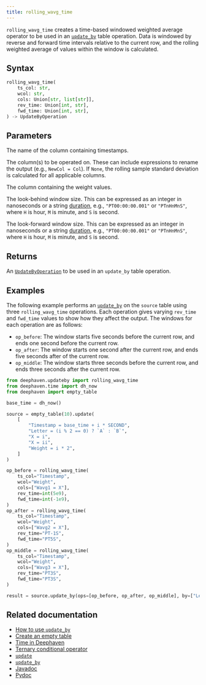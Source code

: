 ```yaml
---
title: rolling_wavg_time
---
```


`rolling_wavg_time` creates a time-based windowed weighted average operator to be used in an [`update_by`](./updateBy.md) table operation. Data is windowed by reverse and forward time intervals relative to the current row, and the rolling weighted average of values within the window is calculated.

## Syntax

```python syntax
rolling_wavg_time(
    ts_col: str,
    wcol: str,
    cols: Union[str, list[str]],
    rev_time: Union[int, str],
    fwd_time: Union[int, str],
) -> UpdateByOperation
```

## Parameters

<ParamTable>
<Param name="ts_col" type="str">

The name of the column containing timestamps.

</Param>

<Param name="cols" type="Union[str, list[str]]">

The column(s) to be operated on. These can include expressions to rename the output (e.g., `NewCol = Col`). If `None`, the rolling sample standard deviation is calculated for all applicable columns.

</Param>
<Param name="wcol" type="str">

The column containing the weight values.

</Param>
<Param name="rev_time" type="Union[int,str]">

The look-behind window size. This can be expressed as an integer in nanoseconds or a string [duration](../../query-language/types/durations.md), e.g., `"PT00:00:00.001"` or `"PTnHnMnS"`, where `H` is hour, `M` is minute, and `S` is second.

</Param>
<Param name="fwd_time" type="Union[int,str]">

The look-forward window size. This can be expressed as an integer in nanoseconds or a string [duration](../../query-language/types/durations.md), e.g., `"PT00:00:00.001"` or `"PTnHnMnS"`, where `H` is hour, `M` is minute, and `S` is second.

</Param>
</ParamTable>

## Returns

An [`UpdateByOperation`](./updateBy.md#parameters) to be used in an `update_by` table operation.

## Examples

The following example performs an [`update_by`](./updateBy.md) on the `source` table using three `rolling_wavg_time` operations. Each operation gives varying `rev_time` and `fwd_time` values to show how they affect the output. The windows for each operation are as follows:

- `op_before`: The window starts five seconds before the current row, and ends one second before the current row.
- `op_after`: The window starts one second after the current row, and ends five seconds after of the current row.
- `op_middle`: The window starts three seconds before the current row, and ends three seconds after the current row.

```python order=source,result
from deephaven.updateby import rolling_wavg_time
from deephaven.time import dh_now
from deephaven import empty_table

base_time = dh_now()

source = empty_table(10).update(
    [
        "Timestamp = base_time + i * SECOND",
        "Letter = (i % 2 == 0) ? `A` : `B`",
        "X = i",
        "X = ii",
        "Weight = i * 2",
    ]
)

op_before = rolling_wavg_time(
    ts_col="Timestamp",
    wcol="Weight",
    cols=["Wavg1 = X"],
    rev_time=int(5e9),
    fwd_time=int(-1e9),
)
op_after = rolling_wavg_time(
    ts_col="Timestamp",
    wcol="Weight",
    cols=["Wavg2 = X"],
    rev_time="PT-1S",
    fwd_time="PT5S",
)
op_middle = rolling_wavg_time(
    ts_col="Timestamp",
    wcol="Weight",
    cols=["Wavg3 = X"],
    rev_time="PT3S",
    fwd_time="PT3S",
)

result = source.update_by(ops=[op_before, op_after, op_middle], by=["Letter"])
```

## Related documentation

- [How to use `update_by`](../../../how-to-guides/rolling-aggregations.md)
- [Create an empty table](../../../how-to-guides/new-and-empty-table.md#empty_table)
- [Time in Deephaven](../../../conceptual/time-in-deephaven.md)
- [Ternary conditional operator](../../../how-to-guides/ternary-if-how-to.md)
- [`update`](../select/update.md)
- [`update_by`](./updateBy.md)
- [Javadoc](https://deephaven.io/core/javadoc/io/deephaven/api/updateby/UpdateByOperation.html#RollingWAvg(java.lang.String,java.time.Duration,java.time.Duration,java.lang.String,java.lang.String...))
- [Pydoc](/core/pydoc/code/deephaven.updateby.html#deephaven.updateby.rolling_wavg_time)
